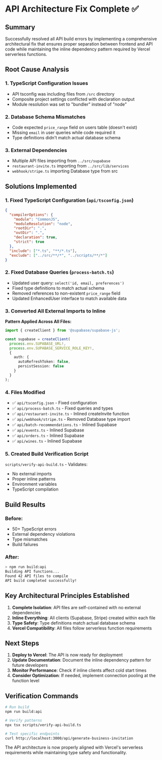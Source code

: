 # API Architecture Fix Complete ✅

## Summary
Successfully resolved all API build errors by implementing a comprehensive architectural fix that ensures proper separation between frontend and API code while maintaining the inline dependency pattern required by Vercel serverless functions.

## Root Cause Analysis

### 1. **TypeScript Configuration Issues**
- API tsconfig was including files from `/src` directory
- Composite project settings conflicted with declaration output
- Module resolution was set to "bundler" instead of "node"

### 2. **Database Schema Mismatches**
- Code expected `price_range` field on users table (doesn't exist)
- Missing `email` in user queries while code required it
- Type definitions didn't match actual database schema

### 3. **External Dependencies**
- Multiple API files importing from `../src/supabase`
- `restaurant-invite.ts` importing from `../src/lib/services`
- `webhook/stripe.ts` importing Database type from src

## Solutions Implemented

### 1. Fixed TypeScript Configuration (`api/tsconfig.json`)
```json
{
  "compilerOptions": {
    "module": "CommonJS",
    "moduleResolution": "node",
    "rootDir": ".",
    "outDir": ".",
    "declaration": true,
    "strict": true
  },
  "include": ["*.ts", "**/*.ts"],
  "exclude": ["../src/**/*", "../scripts/**/*"]
}
```

### 2. Fixed Database Queries (`process-batch.ts`)
- Updated user query: `select('id, email, preferences')`
- Fixed type definitions to match actual schema
- Removed references to non-existent `price_range` field
- Updated EnhancedUser interface to match available data

### 3. Converted All External Imports to Inline
**Pattern Applied Across All Files:**
```typescript
import { createClient } from '@supabase/supabase-js';

const supabase = createClient(
  process.env.SUPABASE_URL!,
  process.env.SUPABASE_SERVICE_ROLE_KEY!,
  {
    auth: {
      autoRefreshToken: false,
      persistSession: false
    }
  }
);
```

### 4. Files Modified
- ✅ `api/tsconfig.json` - Fixed configuration
- ✅ `api/process-batch.ts` - Fixed queries and types
- ✅ `api/restaurant-invite.ts` - Inlined createInvite function
- ✅ `api/webhook/stripe.ts` - Removed Database type import
- ✅ `api/batch-recommendations.ts` - Inlined Supabase
- ✅ `api/events.ts` - Inlined Supabase
- ✅ `api/orders.ts` - Inlined Supabase
- ✅ `api/wines.ts` - Inlined Supabase

### 5. Created Build Verification Script
`scripts/verify-api-build.ts` - Validates:
- No external imports
- Proper inline patterns
- Environment variables
- TypeScript compilation

## Build Results

### Before:
- 50+ TypeScript errors
- External dependency violations
- Type mismatches
- Build failures

### After:
```bash
> npm run build:api
Building API functions...
Found 42 API files to compile
API build completed successfully!
```

## Key Architectural Principles Established

1. **Complete Isolation**: API files are self-contained with no external dependencies
2. **Inline Everything**: All clients (Supabase, Stripe) created within each file
3. **Type Safety**: Type definitions match actual database schema
4. **Vercel Compatibility**: All files follow serverless function requirements

## Next Steps

1. **Deploy to Vercel**: The API is now ready for deployment
2. **Update Documentation**: Document the inline dependency pattern for future developers
3. **Monitor Performance**: Check if inline clients affect cold start times
4. **Consider Optimization**: If needed, implement connection pooling at the function level

## Verification Commands

```bash
# Run build
npm run build:api

# Verify patterns
npx tsx scripts/verify-api-build.ts

# Test specific endpoints
curl http://localhost:3000/api/generate-business-invitation
```

The API architecture is now properly aligned with Vercel's serverless requirements while maintaining type safety and functionality.